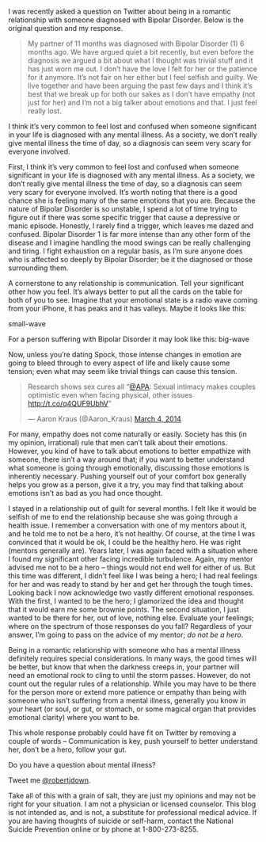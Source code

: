 I was recently asked a question on Twitter about being in a romantic relationship with someone diagnosed with Bipolar Disorder. Below is the original question and my response.

> My partner of 11 months was diagnosed with Bipolar Disorder (1) 6 months ago. We have argued quiet a bit recently, but even before the diagnosis we argued a bit about what I thought was trivial stuff and it has just worn me out. I don’t have the love I felt for her or the patience for it anymore. It’s not fair on her either but I feel selfish and guilty. We live together and have been arguing the past few days and I think it’s best that we break up for both our sakes as I don’t have empathy (not just for her) and I’m not a big talker about emotions and that. I just feel really lost.

I think it’s very common to feel lost and confused when someone significant in your life is diagnosed with any mental illness. As a society, we don’t really give mental illness the time of day, so a diagnosis can seem very scary for everyone involved.

First, I think it’s very common to feel lost and confused when someone significant in your life is diagnosed with any mental illness. As a society, we don’t really give mental illness the time of day, so a diagnosis can seem very scary for everyone involved. It’s worth noting that there is a good chance she is feeling many of the same emotions that you are. Because the nature of Bipolar Disorder is so unstable, I spend a lot of time trying to figure out if there was some specific trigger that cause a depressive or manic episode. Honestly, I rarely find a trigger, which leaves me dazed and confused. Bipolar Disorder 1 is far more intense than any other form of the disease and I imagine handling the mood swings can be really challenging and tiring. I fight exhaustion on a regular basis, as I’m sure anyone does who is affected so deeply by Bipolar Disorder; be it the diagnosed or those surrounding them.

A cornerstone to any relationship is communication. Tell your significant other how you feel. It’s always better to put all the cards on the table for both of you to see. Imagine that your emotional state is a radio wave coming from your iPhone, it has peaks and it has valleys. Maybe it looks like this:

small-wave

For a person suffering with Bipolar Disorder it may look like this: big-wave

Now, unless you’re dating Spock, those intense changes in emotion are going to bleed through to every aspect of life and likely cause some tension; even what may seem like trivial things can cause this tension.

<blockquote class="twitter-tweet" lang="en"><p>Research shows sex cures all “<a href="https://twitter.com/APA">@APA</a>: Sexual intimacy makes couples optimistic even when facing physical, other issues <a href="http://t.co/q4QUF9UbhV">http://t.co/q4QUF9UbhV</a>”</p>&mdash; Aaron Kraus (@Aaron_Kraus) <a href="https://twitter.com/Aaron_Kraus/status/440981483977592832">March 4, 2014</a></blockquote>
<script async src="//platform.twitter.com/widgets.js" charset="utf-8"></script>

For many, empathy does not come naturally or easily. Society has this (in my opinion, irrational) rule that men can’t talk about their emotions. However, you kind of have to talk about emotions to better empathize with someone, there isn’t a way around that; if you want to better understand what someone is going through emotionally, discussing those emotions is inherently necessary. Pushing yourself out of your comfort box generally helps you grow as a person, give it a try, you may find that talking about emotions isn’t as bad as you had once thought.

I stayed in a relationship out of guilt for several months. I felt like it would be selfish of me to end the relationship because she was going through a health issue. I remember a conversation with one of my mentors about it, and he told me to not be a hero, it’s not healthy. Of course, at the time I was convinced that it would be ok, I could be the healthy hero. He was right (mentors generally are). Years later, I was again faced with a situation where I found my significant other facing incredible turbulence. Again, my mentor advised me not to be a hero – things would not end well for either of us. But this time was different, I didn’t feel like I was being a hero; I had real feelings for her and was ready to stand by her and get her through the tough times. Looking back I now acknowledge two vastly different emotional responses. With the first, I wanted to be the hero; I glamorized the idea and thought that it would earn me some brownie points. The second situation, I just wanted to be there for her, out of love, nothing else. Evaluate your feelings; where on the spectrum of those responses do you fall? Regardless of your answer, I’m going to pass on the advice of my mentor; *do not be a hero*.

Being in a romantic relationship with someone who has a mental illness definitely requires special considerations. In many ways, the good times will be better, but know that when the darkness creeps in, your partner will need an emotional rock to cling to until the storm passes. However, do not count out the regular rules of a relationship. While you may have to be there for the person more or extend more patience or empathy than being with someone who isn’t suffering from a mental illness, generally you know in your heart (or soul, or gut, or stomach, or some magical organ that provides emotional clarity) where you want to be.

This whole response probably could have fit on Twitter by removing a couple of words – Communication is key, push yourself to better understand her, don’t be a hero, follow your gut.

Do you have a question about mental illness?

Tweet me [@robertjdown](https://twitter.com/robertjdown).

Take all of this with a grain of salt, they are just my opinions and may not be right for your situation. I am not a physician or licensed counselor. This blog is not intended as, and is not, a substitute for professional medical advice. If you are having thoughts of suicide or self-harm, contact the National Suicide Prevention online or by phone at 1-800-273-8255.

